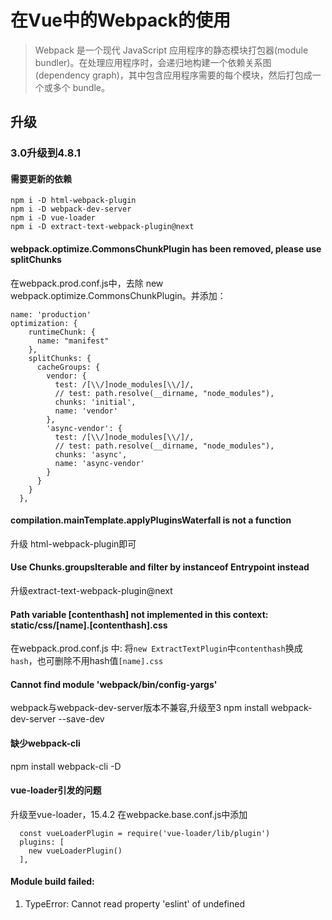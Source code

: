 # 在Vue中的Webpack的使用

> Webpack 是一个现代 JavaScript 应用程序的静态模块打包器(module bundler)。在处理应用程序时，会递归地构建一个依赖关系图(dependency graph)，其中包含应用程序需要的每个模块，然后打包成一个或多个 bundle。

## 升级

### 3.0升级到4.8.1

#### 需要更新的依赖

```
npm i -D html-webpack-plugin 
npm i -D webpack-dev-server
npm i -D vue-loader 
npm i -D extract-text-webpack-plugin@next

```


#### webpack.optimize.CommonsChunkPlugin has been removed, please use splitChunks

  在webpack.prod.conf.js中，去除 new webpack.optimize.CommonsChunkPlugin。并添加：
```
name: 'production'
optimization: {
    runtimeChunk: {
      name: "manifest"
    },
    splitChunks: {
      cacheGroups: {
        vendor: {
          test: /[\\/]node_modules[\\/]/,
          // test: path.resolve(__dirname, "node_modules"),
          chunks: 'initial',
          name: 'vendor'
        },
        'async-vendor': {
          test: /[\\/]node_modules[\\/]/,
          // test: path.resolve(__dirname, "node_modules"),
          chunks: 'async',
          name: 'async-vendor'
        }
      }
    }
  },
```

#### compilation.mainTemplate.applyPluginsWaterfall is not a function

升级 html-webpack-plugin即可

#### Use Chunks.groupsIterable and filter by instanceof Entrypoint instead

升级extract-text-webpack-plugin@next


#### Path variable [contenthash] not implemented in this context: static/css/[name].[contenthash].css

在webpack.prod.conf.js 中:
将`new ExtractTextPlugin`中`contenthash`换成`hash`，也可删除不用hash值`[name].css`


#### Cannot find module 'webpack/bin/config-yargs'

webpack与webpack-dev-server版本不兼容,升级至3
npm install webpack-dev-server --save-dev

#### 缺少webpack-cli

npm install webpack-cli -D

#### vue-loader引发的问题

升级至vue-loader，15.4.2
在webpacke.base.conf.js中添加
```
  const vueLoaderPlugin = require('vue-loader/lib/plugin')
  plugins: [
    new vueLoaderPlugin()
  ],
```

#### Module build failed: 

1. TypeError: Cannot read property 'eslint' of undefined

> 



